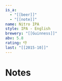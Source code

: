 ```yaml
---
is_a:
  - "[[beer]]"
  - "[[note]]"
name: Nitro IPA
style: IPA - English
brewery: "[[Guinness]]"
abv: 5.8
rating: 👎
last: "[[2015-10]]"
---
```

# Notes

